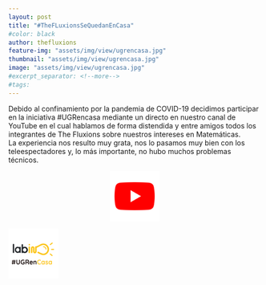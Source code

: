 ```yaml
---
layout: post
title: "#TheFLuxionsSeQuedanEnCasa"
#color: black
author: thefluxions
feature-img: "assets/img/view/ugrencasa.jpg"
thumbnail: "assets/img/view/ugrencasa.jpg"
image: "assets/img/view/ugrencasa.jpg"
#excerpt_separator: <!--more-->
#tags: 
---
```


Debido al confinamiento por la pandemia de COVID-19 decidimos participar en la iniciativa #UGRencasa mediante un directo en nuestro canal de YouTube en el cual hablamos de forma distendida y entre amigos todos los integrantes de The Fluxions sobre nuestros intereses en Matemáticas.
<br>
La experiencia nos resulto muy grata, nos lo pasamos muy bien con los teleespectadores y, lo más importante, no hubo muchos problemas técnicos.
<br>
<p align="center">
<a href="https://www.youtube.com/watch?v=JYc4iGa2v54&t=11s" target="_blank"><img src="https://raw.githubusercontent.com/thefluxions/thefluxions.github.io/master/assets/img/archive/youtube-logo.png" height="100" align="center"></a>

<a href="https://ugrencasa.labingranada.org/idea/the-fluxions-programa-en-directo/" target="_blank"><img src="https://raw.githubusercontent.com/thefluxions/thefluxions.github.io/master/assets/img/archive/labin-ugrencasa-logo.png" height="100" align="center"></a>
</p>